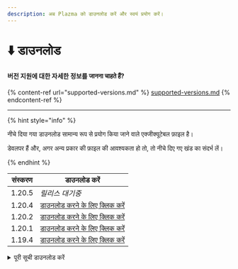 ```yaml
---
description: अब Plazma को डाउनलोड करें और स्वयं प्रयोग करें।
---
```


# ⬇️ डाउनलोड

#### 버전 지원에 대한 자세한 정보를 जानना चाहते हैं?

{% content-ref url="supported-versions.md" %}
[supported-versions.md](supported-versions.md)
{% endcontent-ref %}

***

{% hint style="info" %}

नीचे दिया गया डाउनलोड सामान्य रूप से प्रयोग किया जाने वाले एक्जीक्यूटेबल फ़ाइल है।

डेवलपर हैं और, अगर अन्य प्रकार की फ़ाइल की आवश्यकता हो तो, तो नीचे दिए गए खंड का संदर्भ लें।

{% endhint %}

<table data-view="cards">
    <thead>
        <tr>
            <th>संस्करण</th>
            <th>डाउनलोड करें</th>
        </tr>
    </thead>
    <tbody>
        <tr>
            <td>1.20.5</td>
            <td><em>릴리스 대기중</em></td>
        </tr>
        <tr>
            <td>1.20.4</td>
            <td><a href="https://github.com/PlazmaMC/Plazma/releases/download/build/1.20.4/latest/plazma-paperclip-1.20.4-R0.1-SNAPSHOT-reobf.jar">डाउनलोड करने के लिए क्लिक करें</a></td>
        </tr>
        <tr>
            <td>1.20.2</td>
            <td><a href="https://github.com/PlazmaMC/Plazma/releases/download/build/1.20.2/latest/plazma-paperclip-1.20.2-R0.1-SNAPSHOT-reobf.jar">डाउनलोड करने के लिए क्लिक करें</a></td>
        </tr>
        <tr>
            <td>1.20.1</td>
            <td><a href="https://github.com/PlazmaMC/Plazma/releases/download/build/1.20.1/latest/plazma-paperclip-1.20.1-R0.1-SNAPSHOT-reobf.jar">डाउनलोड करने के लिए क्लिक करें</a></td>
        </tr>
        <tr>
            <td>1.19.4</td>
            <td><a href="https://github.com/PlazmaMC/Plazma/releases/download/build/1.19.4/latest/plazma-paperclip-1.19.4-R0.1-SNAPSHOT-reobf.jar">डाउनलोड करने के लिए क्लिक करें</a></td>
        </tr>
    </tbody>
</table>

<details>
<summary>पूरी सूची डाउनलोड करें</summary>

| संस्करण |                                      [RP](#user-content-fn-1)[^1]                                      |                                       [MP](#user-content-fn-2)[^2]                                      |                                     [RB](#user-content-fn-3)[^3]                                     |                                      [MB](#user-content-fn-4)[^4]                                     |
| :-----: | :--------------------------------------------------------------------------------------------------------------------------------------------------------: | :---------------------------------------------------------------------------------------------------------------------------------------------------------: | :------------------------------------------------------------------------------------------------------------------------------------------------------: | :-------------------------------------------------------------------------------------------------------------------------------------------------------: |
|  1.20.5 |                                                                  _रिलीज़ की प्रतीक्षा में_                                                                 |                                                                  _रिलीज़ की प्रतीक्षा में_                                                                  |                                                                 _रिलीज़ की प्रतीक्षा में_                                                                |                                                                 _रिलीज़ की प्रतीक्षा में_                                                                 |
|  1.20.4 | [डाउनलोड करने के लिए क्लिक करें](https://github.com/PlazmaMC/Plazma/releases/download/build/1.19.4/latest/plazma-paperclip-1.20.4-R0.1-SNAPSHOT-reobf.jar) | [डाउनलोड करने के लिए क्लिक करें](https://github.com/PlazmaMC/Plazma/releases/download/build/1.19.4/latest/plazma-paperclip-1.20.4-R0.1-SNAPSHOT-mojmap.jar) | [डाउनलोड करने के लिए क्लिक करें](https://github.com/PlazmaMC/Plazma/releases/download/build/1.19.4/latest/plazma-bundler-1.20.4-R0.1-SNAPSHOT-reobf.jar) | [डाउनलोड करने के लिए क्लिक करें](https://github.com/PlazmaMC/Plazma/releases/download/build/1.19.4/latest/plazma-bundler-1.20.4-R0.1-SNAPSHOT-mojmap.jar) |
|  1.20.2 | [डाउनलोड करने के लिए क्लिक करें](https://github.com/PlazmaMC/Plazma/releases/download/build/1.19.4/latest/plazma-paperclip-1.20.2-R0.1-SNAPSHOT-reobf.jar) | [डाउनलोड करने के लिए क्लिक करें](https://github.com/PlazmaMC/Plazma/releases/download/build/1.19.4/latest/plazma-paperclip-1.20.2-R0.1-SNAPSHOT-mojmap.jar) | [डाउनलोड करने के लिए क्लिक करें](https://github.com/PlazmaMC/Plazma/releases/download/build/1.19.4/latest/plazma-bundler-1.20.2-R0.1-SNAPSHOT-reobf.jar) | [डाउनलोड करने के लिए क्लिक करें](https://github.com/PlazmaMC/Plazma/releases/download/build/1.19.4/latest/plazma-bundler-1.20.2-R0.1-SNAPSHOT-mojmap.jar) |
|  1.20.1 | [डाउनलोड करने के लिए क्लिक करें](https://github.com/PlazmaMC/Plazma/releases/download/build/1.19.4/latest/plazma-paperclip-1.20.1-R0.1-SNAPSHOT-reobf.jar) | [डाउनलोड करने के लिए क्लिक करें](https://github.com/PlazmaMC/Plazma/releases/download/build/1.19.4/latest/plazma-paperclip-1.20.1-R0.1-SNAPSHOT-mojmap.jar) | [डाउनलोड करने के लिए क्लिक करें](https://github.com/PlazmaMC/Plazma/releases/download/build/1.19.4/latest/plazma-bundler-1.20.1-R0.1-SNAPSHOT-reobf.jar) | [डाउनलोड करने के लिए क्लिक करें](https://github.com/PlazmaMC/Plazma/releases/download/build/1.19.4/latest/plazma-bundler-1.20.1-R0.1-SNAPSHOT-mojmap.jar) |
|  1.19.4 | [डाउनलोड करने के लिए क्लिक करें](https://github.com/PlazmaMC/Plazma/releases/download/build/1.19.4/latest/plazma-paperclip-1.19.4-R0.1-SNAPSHOT-reobf.jar) | [डाउनलोड करने के लिए क्लिक करें](https://github.com/PlazmaMC/Plazma/releases/download/build/1.19.4/latest/plazma-paperclip-1.19.4-R0.1-SNAPSHOT-mojmap.jar) | [डाउनलोड करने के लिए क्लिक करें](https://github.com/PlazmaMC/Plazma/releases/download/build/1.19.4/latest/plazma-bundler-1.19.4-R0.1-SNAPSHOT-reobf.jar) | [डाउनलोड करने के लिए क्लिक करें](https://github.com/PlazmaMC/Plazma/releases/download/build/1.19.4/latest/plazma-bundler-1.19.4-R0.1-SNAPSHOT-mojmap.jar) |

</details>
